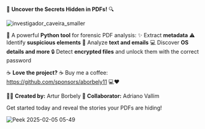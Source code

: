 🚀 **Uncover the Secrets Hidden in PDFs!** 🔍


![investigador_caveira_smaller](https://github.com/user-attachments/assets/f3dad204-7991-415d-b740-608c0b2c18ac)

📄 A powerful **Python tool** for forensic PDF analysis:
✨ Extract **metadata**
⚠️ Identify **suspicious elements**
📝 Analyze **text and emails**
💻 Discover **OS details and more**
🔒 Detect **encrypted files** and unlock them with the correct password


☕ **Love the project?**  ☕ Buy me a coffee: https://github.com/sponsors/aborbely11 💻❤️


👨‍💻 **Created by:** Artur Borbely
🤝 **Collaborator:** Adriano Vallim

Get started today and reveal the stories your PDFs are hiding!

![Peek 2025-02-05 05-49](https://github.com/user-attachments/assets/ac53dd8a-884d-4c61-94b9-33621078a3db)


